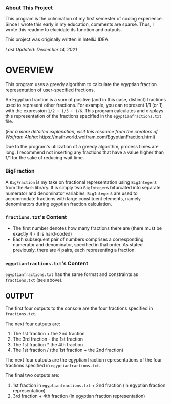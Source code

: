 ### About This Project
This program is the culmination of my first semester of coding experience. Since
I wrote this early in my education, comments are sparse. Thus, I wrote this
readme to elucidate its function and outputs.

This project was originally written in IntelliJ IDEA.

_Last Updated: December 14, 2021_

# OVERVIEW
This program uses a greedy algorithm to calculate the egyptian fraction
representation of user-specified fractions.

An Egyptian fraction is a sum of positive (and in this case, distinct) fractions
used to represent other fractions. For example, you can represent 1/1 (or 1)
with the expression `1/2 + 1/3 + 1/6`. This program calculates and displays this
representation of the fractions specified in the `egyptianfractions.txt` file. 

(_For a more detailed explanation, visit this resource from the creators of
Wolfram Alpha_: https://mathworld.wolfram.com/EgyptianFraction.html)

Due to the program's utilization of a greedy algorithm, process times are long.
I recommend not inserting any fractions that have a value higher than 1/1 for
the sake of reducing wait time.

### BigFraction
A `BigFraction` is my take on fractional representation using `BigInteger`s from
the `Math` library. It is simply two `BigInteger`s bifurcated into separate
numerator and denominator variables. `BigInteger`s are used to accommodate
fractions with large constituent elements, namely denominators during egyptian
fraction calculation.

### `fractions.txt`'s Content
- The first number denotes how many fractions there are
(there must be exactly 4 - it is hard-coded)
- Each subsequent pair of numbers comprises a corresponding numerator and
denominator, specified in that order. As stated previously, there are 4 pairs,
each representing a fraction.

### `egyptianfractions.txt`'s Content
`egyptianfractions.txt` has the same format and constraints as `fractions.txt`
(see above).

## OUTPUT
The first four outputs to the console are the four fractions specified in
`fractions.txt`.

The next four outputs are:

1. The 1st fraction + the 2nd fraction
2. The 3rd fraction - the 1st fraction
3. The 1st fraction * the 4th fraction
4. The 1st fraction / (the 1st fraction + the 2nd fraction)

The next four outputs are the egyptian fraction representations of the four
fractions specified in `egyptianfractions.txt`.

The final two outputs are:
1. 1st fraction in `egyptianfractions.txt` + 2nd fraction (in egyptian fraction
representation)
2. 3rd fraction + 4th fraction (in egyptian fraction representation)
